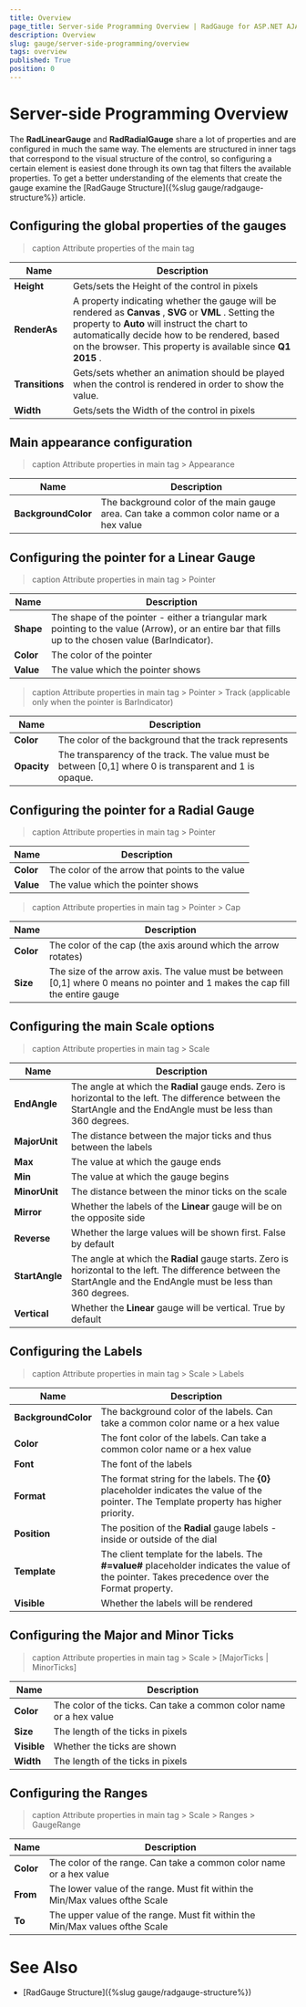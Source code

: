 ```yaml
---
title: Overview
page_title: Server-side Programming Overview | RadGauge for ASP.NET AJAX Documentation
description: Overview
slug: gauge/server-side-programming/overview
tags: overview
published: True
position: 0
---
```


# Server-side Programming Overview



The __RadLinearGauge__ and __RadRadialGauge__ share a lot of properties and are configured in much the same way.	The elements are structured in inner tags that correspond to the visual structure of the control, so configuring a certain element is easiest done through	its own tag that filters the available properties. To get a better understanding of the elements that create the gauge examine the	[RadGauge Structure]({%slug gauge/radgauge-structure%}) article.

## Configuring the global properties of the gauges


>caption Attribute properties of the main tag

|  __Name__  |  __Description__  |
| ------ | ------ |
| __Height__ |Gets/sets the Height of the control in pixels|
| __RenderAs__ |A property indicating whether the gauge will be rendered as __Canvas__ , __SVG__ or __VML__ .	Setting the property to __Auto__ will instruct the chart to automatically decide how to be rendered, based on the browser. This property is available since __Q1 2015__ .|
| __Transitions__ |Gets/sets whether an animation should be played when the control is rendered in order to show the value.|
| __Width__ |Gets/sets the Width of the control in pixels|

## Main appearance configuration


>caption Attribute properties in main tag > Appearance

|  __Name__  |  __Description__  |
| ------ | ------ |
| __BackgroundColor__ |The background color of the main gauge area. Can take a common color name or a hex value|

## Configuring the pointer for a Linear Gauge


>caption Attribute properties in main tag > Pointer

|  __Name__  |  __Description__  |
| ------ | ------ |
| __Shape__ |The shape of the pointer - either a triangular mark pointing to the value (Arrow), or an entire bar that fills up to the chosen value (BarIndicator).|
| __Color__ |The color of the pointer|
| __Value__ |The value which the pointer shows|


>caption Attribute properties in main tag > Pointer > Track (applicable only when the pointer is BarIndicator)

|  __Name__  |  __Description__  |
| ------ | ------ |
| __Color__ |The color of the background that the track represents|
| __Opacity__ |The transparency of the track. The value must be between [0,1] where 0 is transparent and 1 is opaque.|

## Configuring the pointer for a Radial Gauge


>caption Attribute properties in main tag > Pointer

|  __Name__  |  __Description__  |
| ------ | ------ |
| __Color__ |The color of the arrow that points to the value|
| __Value__ |The value which the pointer shows|


>caption Attribute properties in main tag > Pointer > Cap

|  __Name__  |  __Description__  |
| ------ | ------ |
| __Color__ |The color of the cap (the axis around which the arrow rotates)|
| __Size__ |The size of the arrow axis. The value must be between [0,1] where 0 means no pointer and 1 makes the cap fill the entire gauge|

## Configuring the main Scale options


>caption Attribute properties in main tag > Scale

|  __Name__  |  __Description__  |
| ------ | ------ |
| __EndAngle__ |The angle at which the __Radial__ gauge ends. Zero is horizontal to the left. The difference between	the StartAngle and the EndAngle must be less than 360 degrees.|
| __MajorUnit__ |The distance between the major ticks and thus between the labels|
| __Max__ |The value at which the gauge ends|
| __Min__ |The value at which the gauge begins|
| __MinorUnit__ |The distance between the minor ticks on the scale|
| __Mirror__ |Whether the labels of the __Linear__ gauge will be on the opposite side|
| __Reverse__ |Whether the large values will be shown first. False by default|
| __StartAngle__ |The angle at which the __Radial__ gauge starts. Zero is horizontal to the left. The difference between	the StartAngle and the EndAngle must be less than 360 degrees.|
| __Vertical__ |Whether the __Linear__ gauge will be vertical. True by default|

## Configuring the Labels


>caption Attribute properties in main tag > Scale > Labels

|  __Name__  |  __Description__  |
| ------ | ------ |
| __BackgroundColor__ |The background color of the labels. Can take a common color name or a hex value|
| __Color__ |The font color of the labels. Can take a common color name or a hex value|
| __Font__ |The font of the labels|
| __Format__ |The format string for the labels. The __{0}__ placeholder indicates the value of the pointer.	The Template property has higher priority.|
| __Position__ |The position of the __Radial__ gauge labels - inside or outside of the dial|
| __Template__ |The client template for the labels. The __#=value#__ placeholder indicates the value of the pointer.	Takes precedence over the Format property.|
| __Visible__ |Whether the labels will be rendered|

## Configuring the Major and Minor Ticks


>caption Attribute properties in main tag > Scale > [MajorTicks | MinorTicks]

|  __Name__  |  __Description__  |
| ------ | ------ |
| __Color__ |The color of the ticks. Can take a common color name or a hex value|
| __Size__ |The length of the ticks in pixels|
| __Visible__ |Whether the ticks are shown|
| __Width__ |The length of the ticks in pixels|

## Configuring the Ranges


>caption Attribute properties in main tag > Scale > Ranges > GaugeRange

|  __Name__  |  __Description__  |
| ------ | ------ |
| __Color__ |The color of the range. Can take a common color name or a hex value|
| __From__ |The lower value of the range. Must fit within the Min/Max values ofthe Scale|
| __To__ |The upper value of the range. Must fit within the Min/Max values ofthe Scale|

# See Also

 * [RadGauge Structure]({%slug gauge/radgauge-structure%})
